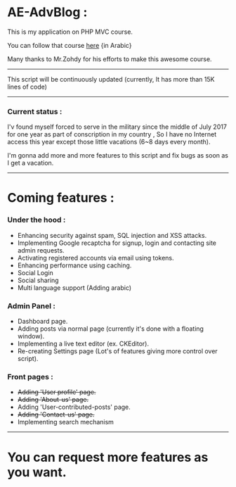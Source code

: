 # AE-AdvBlog :

This is my application on PHP MVC course.

You can follow that course [here](https://www.youtube.com/playlist?list=PLGO8ntvxgiZPZBHUGED6ItUujXylNGpMH) {in Arabic}

Many thanks to Mr.Zohdy for his efforts to make this awesome course.

------------------------------------------------------------------------------------

This script will be continuously updated (currently, It has more than 15K lines of code)

------------------------------------------------------------------------------------

### Current status :

I'v found myself forced to serve in the military since the middle of July 2017 for one year as part of conscription in my country , So I have no Internet access this year except those little vacations (6~8 days every month).

I'm gonna add more and more features to this script and fix bugs as soon as I get a vacation.

------------------------------------------------------------------------------------

# Coming features :

### Under the hood :

- Enhancing security against spam, SQL injection and XSS attacks.
- Implementing Google recaptcha for signup, login and contacting site admin requests.
- Activating registered accounts via email using tokens.
- Enhancing performance using caching.
- Social Login
- Social sharing
- Multi language support (Adding arabic)

### Admin Panel :
- Dashboard page.
- Adding posts via normal page (currently it's done with a floating window).
- Implementing a live text editor (ex. CKEditor).
- Re-creating Settings page (Lot's of features giving more control over script).

### Front pages :
- ~~Adding 'User profile' page.~~
- ~~Adding 'About-us' page.~~
- Adding 'User-contributed-posts' page.
- ~~Adding 'Contact-us' page.~~
- Implementing search mechanism
***
# You can request more features as you want.











